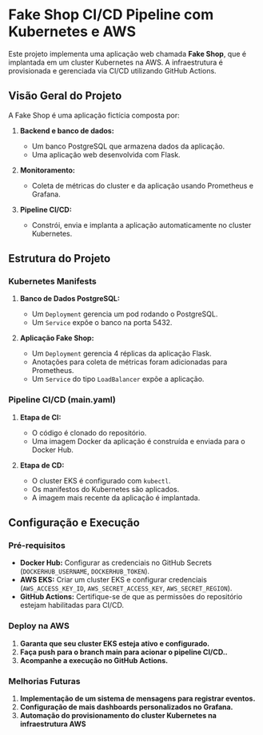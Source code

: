 # Fake Shop CI/CD Pipeline com Kubernetes e AWS

Este projeto implementa uma aplicação web chamada **Fake Shop**, que é implantada em um cluster Kubernetes na AWS. A infraestrutura é provisionada e gerenciada via CI/CD utilizando GitHub Actions.

## Visão Geral do Projeto

A Fake Shop é uma aplicação fictícia composta por:

1. **Backend e banco de dados:**
   - Um banco PostgreSQL que armazena dados da aplicação.
   - Uma aplicação web desenvolvida com Flask.

2. **Monitoramento:**
   - Coleta de métricas do cluster e da aplicação usando Prometheus e Grafana.

3. **Pipeline CI/CD:**
   - Constrói, envia e implanta a aplicação automaticamente no cluster Kubernetes.

## Estrutura do Projeto

### Kubernetes Manifests

1. **Banco de Dados PostgreSQL:**
   - Um `Deployment` gerencia um pod rodando o PostgreSQL.
   - Um `Service` expõe o banco na porta 5432.

2. **Aplicação Fake Shop:**
   - Um `Deployment` gerencia 4 réplicas da aplicação Flask.
   - Anotações para coleta de métricas foram adicionadas para Prometheus.
   - Um `Service` do tipo `LoadBalancer` expõe a aplicação.

### Pipeline CI/CD (main.yaml)

1. **Etapa de CI:**
   - O código é clonado do repositório.
   - Uma imagem Docker da aplicação é construída e enviada para o Docker Hub.

2. **Etapa de CD:**
   - O cluster EKS é configurado com `kubectl`.
   - Os manifestos do Kubernetes são aplicados.
   - A imagem mais recente da aplicação é implantada.

## Configuração e Execução

### Pré-requisitos

- **Docker Hub:** Configurar as credenciais no GitHub Secrets (`DOCKERHUB_USERNAME`, `DOCKERHUB_TOKEN`).
- **AWS EKS:** Criar um cluster EKS e configurar credenciais (`AWS_ACCESS_KEY_ID`, `AWS_SECRET_ACCESS_KEY`, `AWS_SECRET_REGION`).
- **GitHub Actions:** Certifique-se de que as permissões do repositório estejam habilitadas para CI/CD.

### Deploy na AWS

1. **Garanta que seu cluster EKS esteja ativo e configurado.**
2. **Faça push para o branch main para acionar o pipeline CI/CD..**
3. **Acompanhe a execução no GitHub Actions.**

### Melhorias Futuras

1. **Implementação de um sistema de mensagens para registrar eventos.**
2. **Configuração de mais dashboards personalizados no Grafana.**
3. **Automação do provisionamento do cluster Kubernetes na infraestrutura AWS**

